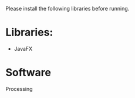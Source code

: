 Please install the following libraries before running.

# Libraries:
- JavaFX

# Software
Processing
